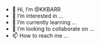 - 👋 Hi, I’m @KKBARR
- 👀 I’m interested in ...
- 🌱 I’m currently learning ...
- 💞️ I’m looking to collaborate on ...
- 📫 How to reach me ...

<!---
KKBARR/KKBARR is a ✨ special ✨ repository because its `README.md` (this file) appears on your GitHub profile.
You can click the Preview link to take a look at your changes.
--->
